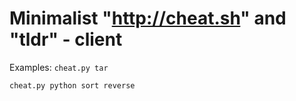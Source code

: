 # Minimalist "http://cheat.sh" and "tldr" - client

Examples:
`cheat.py tar`

`cheat.py python sort reverse`
